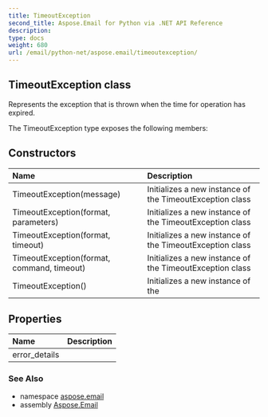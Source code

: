 ```yaml
---
title: TimeoutException
second_title: Aspose.Email for Python via .NET API Reference
description: 
type: docs
weight: 680
url: /email/python-net/aspose.email/timeoutexception/
---
```


## TimeoutException class

Represents the exception that is thrown when the time for operation has expired.

The TimeoutException type exposes the following members:
## Constructors
| Name | Description |
| :- | :- |
|TimeoutException(message)|Initializes a new instance of the TimeoutException class|
|TimeoutException(format, parameters)|Initializes a new instance of the TimeoutException class|
|TimeoutException(format, timeout)|Initializes a new instance of the TimeoutException class|
|TimeoutException(format, command, timeout)|Initializes a new instance of the TimeoutException class|
|TimeoutException()|Initializes a new instance of the|
## Properties
| Name | Description |
| :- | :- |
|error_details|  |

### See Also

* namespace [aspose.email](/email/python-net/aspose.email/)
* assembly [Aspose.Email](/slides/python-net/)

